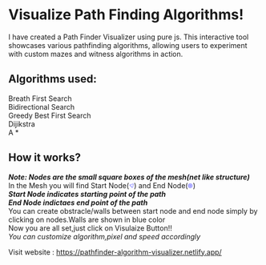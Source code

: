 # Visualize Path Finding Algorithms!
I have created a Path Finder Visualizer using pure js. This interactive tool showcases various pathfinding algorithms, allowing users to experiment with custom mazes and witness algorithms in action.

## Algorithms used:
Breath First Search </br>
Bidirectional Search </br>
Greedy Best First Search </br>
Dijikstra </br>
A *</br>

## How it works?

***Note: Nodes are the small square boxes of the mesh(net like structure)***</br>
In the Mesh you will find Start Node(<img height="10px" width="10px"
 src="./assets/icon/source.svg">) and End Node(<img height="10px" width="10px" src="./assets/icon/target.svg">)<br/>
***Start Node indicates starting point of the path***</br>
***End Node indictaes end point of the path***</br>
You can create obstracle/walls between start node and end node simply by clicking on nodes.Walls are shown in blue color<br/>
Now you are all set,just click on Visulaize Button!!<br/>
_You can customize algorithm,pixel and speed accordingly_

Visit website : https://pathfinder-algorithm-visualizer.netlify.app/
